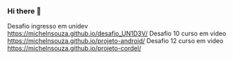### Hi there 👋

Desafio ingresso em unidev https://michelnsouza.github.io/desafio_UN1D3V/
Desafio 10 curso em video  https://michelnsouza.github.io/projeto-android/
Desafio 12 curso em video  https://michelnsouza.github.io/projeto-cordel/

<!--
**MichelNsouza/MichelNsouza** is a ✨ _special_ ✨ repository because its `README.md` (this file) appears on your GitHub profile.

Here are some ideas to get you started:

- 🔭 I’m currently working on ...
- 🌱 I’m currently learning ...
- 👯 I’m looking to collaborate on ...
- 🤔 I’m looking for help with ...
- 💬 Ask me about ...
- 📫 How to reach me: ...
- 😄 Pronouns: ...
- ⚡ Fun fact: ...
-->
